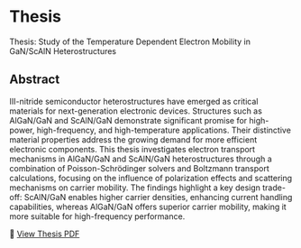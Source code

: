 # Thesis
Thesis: Study of the Temperature Dependent Electron Mobility in GaN/ScAlN Heterostructures

## Abstract
III-nitride semiconductor heterostructures have emerged as critical materials for next-generation
electronic devices. Structures such as AlGaN/GaN and ScAlN/GaN demonstrate significant
promise for high-power, high-frequency, and high-temperature applications. Their distinctive
material properties address the growing demand for more efficient electronic components. This
thesis investigates electron transport mechanisms in AlGaN/GaN and ScAlN/GaN
heterostructures through a combination of Poisson-Schrödinger solvers and Boltzmann transport
calculations, focusing on the influence of polarization effects and scattering mechanisms on
carrier mobility. The findings highlight a key design trade-off: ScAlN/GaN enables higher carrier
densities, enhancing current handling capabilities, whereas AlGaN/GaN offers superior carrier
mobility, making it more suitable for high-frequency performance.


📄 [View Thesis PDF](https://github.com/SeanYang111/Thesis/raw/main/Thesis_Bo-Shiang%20Yang.pdf)
